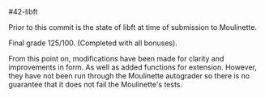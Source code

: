 #42-libft

Prior to this commit is the state of libft at time of submission to Moulinette.

Final grade 125/100. (Completed with all bonuses).

From this point on, modifications have been made for clarity and improvements in form. As well as added functions for extension. However, they have not been run through the Moulinette autograder so there is no guarantee that it does not fail the Moulinette's tests.